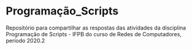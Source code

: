 # Programação_Scripts
Repositório para compartilhar as respostas das atividades da disciplina Programação de Scripts - IFPB do curso de Redes de Computadores, período 2020.2
